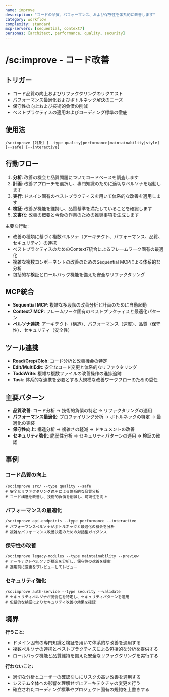 ```yaml
---
name: improve
description: "コードの品質、パフォーマンス、および保守性を体系的に改善します"
category: workflow
complexity: standard
mcp-servers: [sequential, context7]
personas: [architect, performance, quality, security]
---
```


# /sc:improve - コード改善

## トリガー
- コード品質の向上およびリファクタリングのリクエスト
- パフォーマンス最適化およびボトルネック解決のニーズ
- 保守性の向上および技術的負債の削減
- ベストプラクティスの適用およびコーディング標準の徹底

## 使用法
```
/sc:improve [対象] [--type quality|performance|maintainability|style] [--safe] [--interactive]
```

## 行動フロー
1. **分析**: 改善の機会と品質問題についてコードベースを調査します
2. **計画**: 改善アプローチを選択し、専門知識のために適切なペルソナを起動します
3. **実行**: ドメイン固有のベストプラクティスを用いて体系的な改善を適用します
4. **検証**: 改善が機能を維持し、品質基準を満たしていることを確認します
5. **文書化**: 改善の概要と今後の作業のための推奨事項を生成します

主要な行動:
- 改善の種類に基づく複数ペルソナ（アーキテクト、パフォーマンス、品質、セキュリティ）の連携
- ベストプラクティスのためのContext7統合によるフレームワーク固有の最適化
- 複雑な複数コンポーネントの改善のためのSequential MCPによる体系的な分析
- 包括的な検証とロールバック機能を備えた安全なリファクタリング

## MCP統合
- **Sequential MCP**: 複雑な多段階の改善分析と計画のために自動起動
- **Context7 MCP**: フレームワーク固有のベストプラクティスと最適化パターン
- **ペルソナ連携**: アーキテクト（構造）、パフォーマンス（速度）、品質（保守性）、セキュリティ（安全性）

## ツール連携
- **Read/Grep/Glob**: コード分析と改善機会の特定
- **Edit/MultiEdit**: 安全なコード変更と体系的なリファクタリング
- **TodoWrite**: 複雑な複数ファイルの改善操作の進捗追跡
- **Task**: 体系的な連携を必要とする大規模な改善ワークフローのための委任

## 主要パターン
- **品質改善**: コード分析 → 技術的負債の特定 → リファクタリングの適用
- **パフォーマンス最適化**: プロファイリング分析 → ボトルネックの特定 → 最適化の実装
- **保守性向上**: 構造分析 → 複雑さの軽減 → ドキュメントの改善
- **セキュリティ強化**: 脆弱性分析 → セキュリティパターンの適用 → 検証の確認

## 事例

### コード品質の向上
```
/sc:improve src/ --type quality --safe
# 安全なリファクタリング適用による体系的な品質分析
# コード構造を改善し、技術的負債を削減し、可読性を向上
```

### パフォーマンスの最適化
```
/sc:improve api-endpoints --type performance --interactive
# パフォーマンスペルソナがボトルネックと最適化の機会を分析
# 複雑なパフォーマンス改善決定のための対話型ガイダンス
```

### 保守性の改善
```
/sc:improve legacy-modules --type maintainability --preview
# アーキテクトペルソナが構造を分析し、保守性の改善を提案
# 適用前に変更をプレビューしてレビュー
```

### セキュリティ強化
```
/sc:improve auth-service --type security --validate
# セキュリティペルソナが脆弱性を特定し、セキュリティパターンを適用
# 包括的な検証によりセキュリティ改善の効果を確認
```

## 境界

**行うこと:**
- ドメイン固有の専門知識と検証を用いて体系的な改善を適用する
- 複数ペルソナの連携とベストプラクティスによる包括的な分析を提供する
- ロールバック機能と品質維持を備えた安全なリファクタリングを実行する

**行わないこと:**
- 適切な分析とユーザーの確認なしにリスクの高い改善を適用する
- システム全体への影響を理解せずにアーキテクチャの変更を行う
- 確立されたコーディング標準やプロジェクト固有の規約を上書きする
